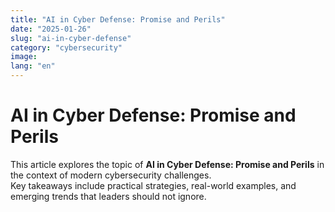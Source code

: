 ```yaml
---
title: "AI in Cyber Defense: Promise and Perils"
date: "2025-01-26"
slug: "ai-in-cyber-defense"
category: "cybersecurity"
image:
lang: "en"
---
```


# AI in Cyber Defense: Promise and Perils

This article explores the topic of **AI in Cyber Defense: Promise and Perils** in the context of modern cybersecurity challenges.  
Key takeaways include practical strategies, real-world examples, and emerging trends that leaders should not ignore.
